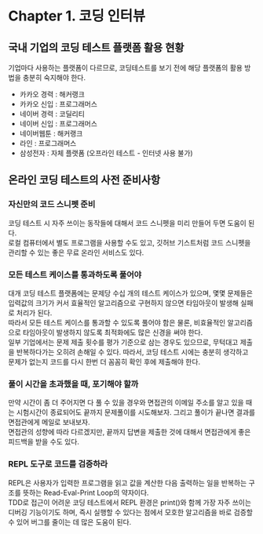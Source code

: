 # Chapter 1. 코딩 인터뷰

## 국내 기업의 코딩 테스트 플랫폼 활용 현황
기업마다 사용하는 플랫폼이 다르므로, 코딩테스트를 보기 전에 해당 플랫폼의 활용 방법을 충분히 숙지해야 한다.  
- 카카오 경력 : 해커랭크  
- 카카오 신입 : 프로그래머스  
- 네이버 경력 : 코딜리티  
- 네이버 신입 : 프로그래머스  
- 네이버웹툰 : 해커랭크  
- 라인 : 프로그래머스  
- 삼성전자 : 자체 플랫폼 (오프라인 테스트 - 인터넷 사용 불가)  

## 온라인 코딩 테스트의 사전 준비사항

### 자신만의 코드 스니펫 준비
코딩 테스트 시 자주 쓰이는 동작들에 대해서 코드 스니펫을 미리 만들어 두면 도움이 된다.  
로컬 컴퓨터에서 별도 프로그램을 사용할 수도 있고, 깃허브 기스트처럼 코드 스니펫을 관리할 수 있는 좋은 무료 온라인 서비스도 있다.  

### 모든 테스트 케이스를 통과하도록 풀어야
대개 코딩 테스트 플랫폼에는 문제당 수십 개의 테스트 케이스가 있으며, 몇몇 문제들은 입력값의 크기가 커서 효율적인 알고리즘으로 구현하지 않으면 타임아웃이 발생해 실패로 처리가 된다.  
따라서 모든 테스트 케이스를 통과할 수 있도록 풀어야 함은 물론, 비효율적인 알고리즘으로 타임아웃이 발생하지 않도록 최적화에도 많은 신경을 써야 한다.  
일부 기업에서는 문제 제출 횟수를 평가 기준으로 삼는 경우도 있으므로, 무턱대고 제출을 반복하다가는 오히려 손해일 수 있다. 따라서, 코딩 테스트 시에는 충분히 생각하고 문제가 없는지 코드를 다시 한번 더 꼼꼼히 확인 후에 제출해야 한다.  

### 풀이 시간을 초과했을 때, 포기해야 할까
만약 시간이 좀 더 주어지면 다 풀 수 있을 경우와 면접관의 이메일 주소를 알고 있을 때는 시험시간이 종료되어도 끝까지 문제풀이를 시도해보자. 그리고 풀이가 끝나면 결과를 면접관에게 메일로 보내보자.  
면접관의 성향에 따라 다르겠지만, 끝까지 답변을 제출한 것에 대해서 면접관에게 좋은 피드백을 받을 수도 있다.  

### REPL 도구로 코드를 검증하라
REPL은 사용자가 입력한 프로그램을 읽고 값을 계산한 다음 출력하는 일을 반복하는 구조를 뜻하는 Read-Eval-Print Loop의 약자이다.  
TDD로 접근이 어려운 코딩 테스트에서 REPL 환경은 print()와 함께 가장 자주 쓰이는 디버깅 기능이기도 하며, 즉시 실행할 수 있다는 점에서 모호한 알고리즘을 바로 검증할 수 있어 버그를 줄이는 데 많은 도움이 된다.  